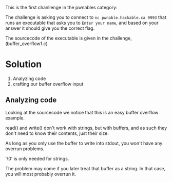 This is the first chanllenge in the pwnables category:

The challenge is asking you to connect to `nc pwnable.hackable.ca 9993` that runs an executable that asks you to `Enter your name`, and based on your answer it should give you the correct flag.

The sourcecode of the executable is given in the challenge, (buffer_overflow1.c)


# Solution

1. Analyzing code
2. crafting our buffer overflow input

## Analyzing code
Looking at the sourcecode we notice that this is an easy buffer overflow example. 



read() and write() don't work with strings, but with buffers, and as such they don't need to know their contents, just their size.

As long as you only use the buffer to write into stdout, you won't have any overrun problems.

'\0' is only needed for strings.

The problem may come if you later treat that buffer as a string. In that case, you will most probably overrun it.
